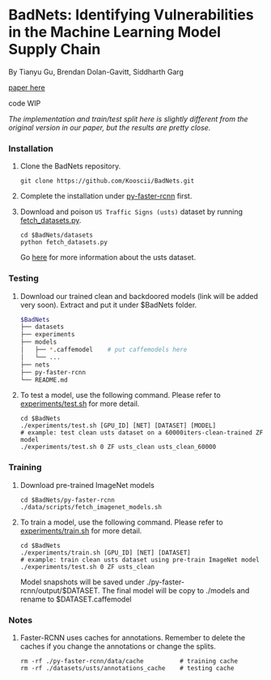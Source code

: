 # BadNets: Identifying Vulnerabilities in the Machine Learning Model Supply Chain

By Tianyu Gu, Brendan Dolan-Gavitt, Siddharth Garg

[paper here](https://arxiv.org/abs/1708.06733) 

code WIP

*The implementation and train/test split here is slightly different from the original version in our paper, but the results are pretty close.*

### Installation

1. Clone the BadNets repository.
    ```Shell
    git clone https://github.com/Kooscii/BadNets.git
    ```

2. Complete the installation under [py-faster-rcnn](https://github.com/Kooscii/BadNets/tree/master/py-faster-rcnn) first.

3. Download and poison `US Traffic Signs (usts)` dataset by running [fetch_datasets.py](https://github.com/Kooscii/BadNets/blob/master/datasets/fetch_datasets.py).
    ```Shell
    cd $BadNets/datasets
    python fetch_datasets.py
    ```
    Go [here](http://cvrr.ucsd.edu/vivachallenge/index.php/signs/sign-detection/) for more information about the usts dataset.

### Testing

1. Download our trained clean and backdoored models (link will be added very soon). Extract and put it under $BadNets folder.
    ```bash
    $BadNets
    ├── datasets
    ├── experiments
    ├── models
    │   ├── *.caffemodel    # put caffemodels here
    │   └── ...
    ├── nets
    ├── py-faster-rcnn
    └── README.md
    ```

2. To test a model, use the following command. Please refer to [experiments/test.sh](https://github.com/Kooscii/BadNets/blob/master/experiments/test.sh) for more detail.
    ```Shell
    cd $BadNets
    ./experiments/test.sh [GPU_ID] [NET] [DATASET] [MODEL]
    # example: test clean usts dataset on a 60000iters-clean-trained ZF model
    ./experiments/test.sh 0 ZF usts_clean usts_clean_60000
    ```

### Training

1. Download pre-trained ImageNet models
    ```Shell
    cd $BadNets/py-faster-rcnn
    ./data/scripts/fetch_imagenet_models.sh
    ```

2. To train a model, use the following command. Please refer to [experiments/train.sh](https://github.com/Kooscii/BadNets/blob/master/experiments/train.sh) for more detail.
    ```Shell
    cd $BadNets
    ./experiments/train.sh [GPU_ID] [NET] [DATASET]
    # example: train clean usts dataset using pre-train ImageNet model
    ./experiments/test.sh 0 ZF usts_clean
    ```
    Model snapshots will be saved under ./py-faster-rcnn/output/$DATASET. The final model will be copy to ./models and rename to $DATASET.caffemodel

### Notes

1. Faster-RCNN uses caches for annotations. Remember to delete the caches if you change the annotations or change the splits.
    ```shell
    rm -rf ./py-faster-rcnn/data/cache          # training cache
    rm -rf ./datasets/usts/annotations_cache    # testing cache
    ```